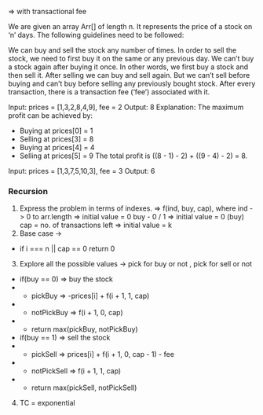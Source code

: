 => with transactional fee

We are given an array Arr[] of length n. It represents the price of a stock on ‘n’ days. The following guidelines need to be followed:

We can buy and sell the stock any number of times.
In order to sell the stock, we need to first buy it on the same or any previous day.
We can’t buy a stock again after buying it once. In other words, we first buy a stock and then sell it. After selling we can buy and sell again. But we can’t sell before buying and can’t buy before selling any previously bought stock.
After every transaction, there is a transaction fee (‘fee’) associated with it.


Input: prices = [1,3,2,8,4,9], fee = 2
Output: 8
Explanation: The maximum profit can be achieved by:
- Buying at prices[0] = 1
- Selling at prices[3] = 8
- Buying at prices[4] = 4
- Selling at prices[5] = 9
The total profit is ((8 - 1) - 2) + ((9 - 4) - 2) = 8.


Input: prices = [1,3,7,5,10,3], fee = 3
Output: 6


### Recursion
1.  Express the problem in terms of indexes. => f(ind, buy, cap), 
    where ind -> 0 to arr.length => initial value = 0
    buy - 0 / 1 => initial value = 0 (buy)
    cap = no. of transactions left => initial value = k
2. Base case -> 
* if i === n || cap == 0 return 0
3. Explore all the possible values -> pick for buy or not , pick for sell or not
* if(buy == 0) => buy the stock 
* * pickBuy => -prices[i] + f(i + 1, 1, cap)
* * notPickBuy => f(i + 1, 0, cap)
* * return max(pickBuy, notPickBuy)
* if(buy == 1) => sell the stock
* * pickSell => prices[i] + f(i + 1, 0, cap - 1) - fee
* * notPickSell => f(i + 1, 1, cap)
* * return max(pickSell, notPickSell)

4. TC = exponential



